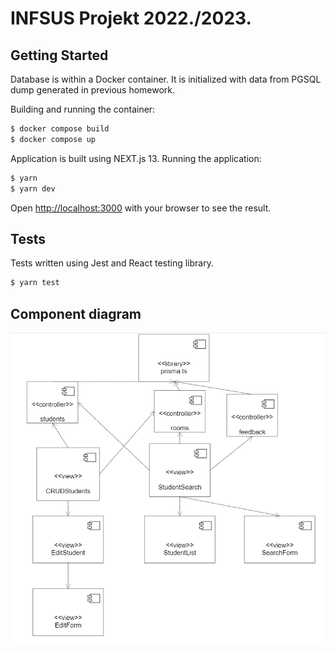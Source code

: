# INFSUS Projekt 2022./2023.

## Getting Started

Database is within a Docker container. It is initialized with data from PGSQL dump generated in previous homework.

Building and running the container:

```bash
$ docker compose build
$ docker compose up
```

Application is built using NEXT.js 13.
Running the application:

```bash
$ yarn
$ yarn dev
```

Open [http://localhost:3000](http://localhost:3000) with your browser to see the result.

## Tests

Tests written using Jest and React testing library.

```bash
$ yarn test
```

## Component diagram

![Component diagram](./dijagram%20komponenti.png)